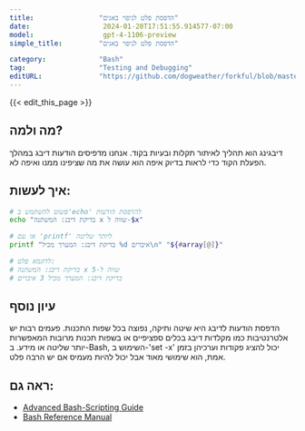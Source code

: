 ```yaml
---
title:                "הדפסת פלט לניפוי באגים"
date:                  2024-01-20T17:51:55.914577-07:00
model:                 gpt-4-1106-preview
simple_title:         "הדפסת פלט לניפוי באגים"

category:             "Bash"
tag:                  "Testing and Debugging"
editURL:              "https://github.com/dogweather/forkful/blob/master/content/he/bash/printing-debug-output.md"
---
```


{{< edit_this_page >}}

## מה ולמה?
דיבגינג הוא תהליך לאיתור תקלות ובעיות בקוד. אנחנו מדפיסים הודעות דיבג במהלך הפעלת הקוד כדי לראות בדיוק איפה הוא עושה את מה שציפינו ממנו ואיפה לא.

## איך לעשות:
```Bash
# פשוט להשתמש ב'echo' להדפסת הודעות
echo "בדיקת דיבג: המשתנה x שווה ל-$x"

# או עם 'printf' ליותר שליטה
printf "בדיקת דיבג: המערך מכיל %d איברים\n" "${#array[@]}"

# לדוגמא פלט:
# בדיקת דיבג: המשתנה x שווה ל-5
# בדיקת דיבג: המערך מכיל 3 איברים
```

## עיון נוסף
הדפסת הודעות לדיבג היא שיטה ותיקה, נפוצה בכל שפות התכנות. פעמים רבות יש אלטרנטיבות כמו מקלדות דיבג בכלים ספציפיים או בשפות תכנות מרובות המאפשרות יותר שליטה או מידע. ב-Bash, השימוש ב-'set -x' יכול להציג פקודות וערכיהן בזמן אמת, הוא שימושי מאוד אבל יכול להיות מעמיס אם יש הרבה פלט.

## ראה גם:
- [Advanced Bash-Scripting Guide](https://www.tldp.org/LDP/abs/html/)
- [Bash Reference Manual](https://www.gnu.org/software/bash/manual/)

